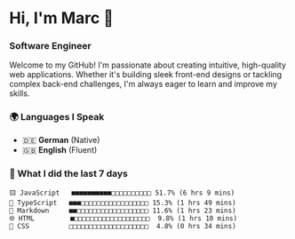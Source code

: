 # Hi, I'm Marc 👋 
### Software Engineer

Welcome to my GitHub! I'm passionate about creating intuitive, high-quality web applications. Whether it's building sleek front-end designs or tackling complex back-end challenges, I'm always eager to learn and improve my skills.  

### 🌍 Languages I Speak  
- 🇩🇪 **German** (Native)  
- 🇬🇧 **English** (Fluent)

### 🤯 What I did the last 7 days

```
🟨 JavaScript   ■■■■■■■■■■□□□□□□□□□□ 51.7% (6 hrs 9 mins)
🔷 TypeScript   ■■■□□□□□□□□□□□□□□□□□ 15.3% (1 hrs 49 mins)
📝 Markdown     ■■□□□□□□□□□□□□□□□□□□ 11.6% (1 hrs 23 mins)
🌐 HTML         ■□□□□□□□□□□□□□□□□□□□  9.8% (1 hrs 10 mins)
🎨 CSS          □□□□□□□□□□□□□□□□□□□□  4.8% (0 hrs 34 mins)
```